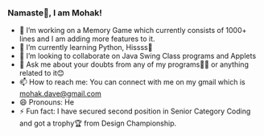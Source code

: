 ### Namaste🙏, I am Mohak!

- 🔭 I’m working on a Memory Game which currently consists of 1000+ lines and I am adding more features to it.
- 🌱 I’m currently learning Python, Hissss🐍
- 👯 I’m looking to collaborate on Java Swing Class programs and Applets
- 💬 Ask me about your doubts from any of my programs👨‍💻 or anything related to it😊
- 📫 How to reach me: You can connect with me on my gmail which is mohak.dave@gmail.com
- 😄 Pronouns: He
- ⚡ Fun fact: I have secured second position in Senior Category Coding and got a trophy🏆 from Design Championship.


<!--
**MohakDave/MohakDave** is a ✨ _special_ ✨ repository because its `README.md` (this file) appears on your GitHub profile.

Here are some ideas to get you started:

-->
